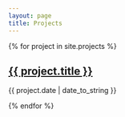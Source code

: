 ```yaml
---
layout: page
title: Projects
---
```


{% for project in site.projects %}
  <h2><a href="{{ project.url }}">{{ project.title }}</a></h2>
  <p>{{ project.date | date_to_string }}</p>
{% endfor %}
